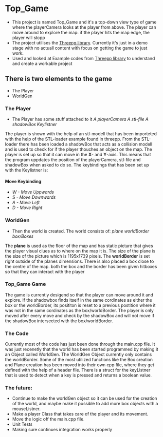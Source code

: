 # Top_Game
 - This project is named Top_Game and it's a top-down view type of game where the playerCamera looks at the player from above. The player can move around to explore the map. if the player hits the map edge, the player will stopp
 - The project utilises the [Threepp library](https://github.com/markaren/threepp). Currently it's just in a demo stage with no actuall content with focus on getting the game to just work.
 - Used and looked at Example codes from [Threepp library](https://github.com/markaren/threepp) to understand and create a workable project
 
## There is two elements to the game
 - The Player
 - WorldGen

### The Player
 - The Player has some stuff attached to it
 *A playerCamera*
 *A stl-file*
 *A shadowBox*
 *Keylistner*
 
 The player is shown with the help of an stl-modell that has been importeted with the help of the STL-loader example found in threepp.
 From the STL-loader there has been loaded a shadowBox that acts as a collision modell and is used to check for if the player thouches an object on the map.
 The player is set up so that it can move in the **X**- and **Y**-axis. 
 This means that the program uppdates the position of the playerCamera, stl-file and shadowBox when asked to do so.
 The keybindings that has been set up with the Keylistner is:
 
 #### Move Keybinding
-  *W - Move Uppwards*
-  *S - Move Downwards*
-  *A - Move Left*
-  *D - Move Right*
 
 
 ### WorldGen
 - Then the world is created. The world consists of:
 *plane*
 *worldBorder*
 *box/Boxes*

The **plane** is used as the floor of the map and has static picture that gives the player visual clues as to where on the map it is.
The size of the plane is the size of the picture which is 1195x1739 pixels.
The **worldBorder** is set right outside of the planes dimensions.
There is also placed a box close to the centre of the map.
both the box and the border has been given hitboxes so that they can interact with the player

### Top_Game Game
The game is currently desigend so that the player can move around it and explore. If the shadowbox finds itself in the same cordinates as
either the box or the worldBorder, its posititon is reset to a previous postition where it was not in the same cordinates as the box/worldBorder.
The player is only moved after every move and check by the shadowBox and will not move if the shadowBox intersected with the box/worldBorder.

### The Code
Currently most of the code has just been done through the main.cpp file. It was just recenetly that the world has been started programmed by making it an Object called WorldGen. The WorldGen Object currently only contains the worldBorder. Some of the most utilized functions like the Box creation and Plane creation has been moved into their own cpp file, where they get defined with the help of a header file. There is a struct for the keyListner that is used to detect when a key is pressed and returns a boolean value.


### The future:
- Continue to make the worldGen object so it can be used for the creation of the world, and maybe make it possible to add more box objects with a mouseListner.
- Make a player Class that takes care of the player and its movement.
- Move the logic off the main.cpp file.
- Unit Tests
- Making sure continues integration works properly
